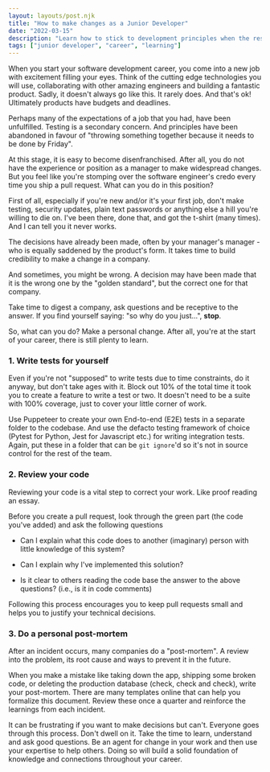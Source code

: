 ```yaml
---
layout: layouts/post.njk
title: "How to make changes as a Junior Developer"
date: "2022-03-15"
description: "Learn how to stick to development principles when the rest of your team doesn't."
tags: ["junior developer", "career", "learning"]
---
```


When you start your software development career, you come into a new job with excitement filling your eyes. Think of the cutting edge technologies you will use, collaborating with other amazing engineers and building a fantastic product. Sadly, it doesn't always go like this. It rarely does. And that's ok! Ultimately products have budgets and deadlines.

Perhaps many of the expectations of a job that you had, have been unfulfilled. Testing is a secondary concern. And principles have been abandoned in favour of "throwing something together because it needs to be done by Friday".

At this stage, it is easy to become disenfranchised. After all, you do not have the experience or position as a manager to make widespread changes. But you feel like you're stomping over the software engineer's credo every time you ship a pull request. What can you do in this position?

First of all, especially if you're new and/or it's your first job, don't make testing, security updates, plain text passwords or anything else a hill you're willing to die on. I've been there, done that, and got the t-shirt (many times). And I can tell you it never works.

The decisions have already been made, often by your manager's manager - who is equally saddened by the product's form. It takes time to build credibility to make a change in a company.

And sometimes, you might be wrong. A decision may have been made that it is the wrong one by the "golden standard", but the correct one for that company.

Take time to digest a company, ask questions and be receptive to the answer. If you find yourself saying: "so why do you just...", **stop**.

So, what can you do? Make a personal change. After all, you're at the start of your career, there is still plenty to learn.

### 1. Write tests for yourself

Even if you're not "supposed" to write tests due to time constraints, do it anyway, but don't take ages with it. Block out 10% of the total time it took you to create a feature to write a test or two. It doesn't need to be a suite with 100% coverage, just to cover your little corner of work.

Use Puppeteer to create your own End-to-end (E2E) tests in a separate folder to the codebase. And use the defacto testing framework of choice (Pytest for Python, Jest for Javascript etc.) for writing integration tests. Again, put these in a folder that can be `git ignore`'d so it's not in source control for the rest of the team.

### 2. Review your code

Reviewing your code is a vital step to correct your work. Like proof reading an essay.

Before you create a pull request, look through the green part (the code you've added) and ask the following questions

- Can I explain what this code does to another (imaginary) person with little knowledge of this system?

- Can I explain why I've implemented this solution?

- Is it clear to others reading the code base the answer to the above questions? (i.e., is it in code comments)

Following this process encourages you to keep pull requests small and helps you to justify your technical decisions.

### 3. Do a personal post-mortem

After an incident occurs, many companies do a "post-mortem". A review into the problem, its root cause and ways to prevent it in the future.

When you make a mistake like taking down the app, shipping some broken code, or deleting the production database (check, check and check), write your post-mortem. There are many templates online that can help you formalize this document. Review these once a quarter and reinforce the learnings from each incident.

It can be frustrating if you want to make decisions but can't. Everyone goes through this process. Don't dwell on it. Take the time to learn, understand and ask good questions. Be an agent for change in your work and then use your expertise to help others. Doing so will build a solid foundation of knowledge and connections throughout your career.
